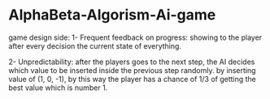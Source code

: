 # AlphaBeta-Algorism-Ai-game

game design side:
1-	Frequent feedback on progress: 
showing to the player after every decision the current state of everything.

2-	Unpredictability: 
after the players goes to the next step, the AI decides which value to be inserted inside the previous step randomly. by inserting value of (1, 0, -1), by this way the player has a chance of 1/3 of getting the best value which is number 1.
